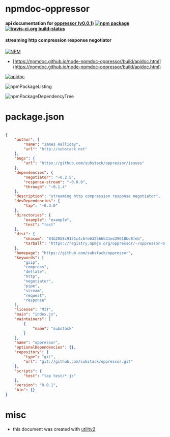 # npmdoc-oppressor

#### api documentation for  [oppressor (v0.0.1)](https://github.com/substack/oppressor)  [![npm package](https://img.shields.io/npm/v/npmdoc-oppressor.svg?style=flat-square)](https://www.npmjs.org/package/npmdoc-oppressor) [![travis-ci.org build-status](https://api.travis-ci.org/npmdoc/node-npmdoc-oppressor.svg)](https://travis-ci.org/npmdoc/node-npmdoc-oppressor)

#### streaming http compression response negotiator

[![NPM](https://nodei.co/npm/oppressor.png?downloads=true&downloadRank=true&stars=true)](https://www.npmjs.com/package/oppressor)

- [https://npmdoc.github.io/node-npmdoc-oppressor/build/apidoc.html](https://npmdoc.github.io/node-npmdoc-oppressor/build/apidoc.html)

[![apidoc](https://npmdoc.github.io/node-npmdoc-oppressor/build/screenCapture.buildCi.browser.%252Ftmp%252Fbuild%252Fapidoc.html.png)](https://npmdoc.github.io/node-npmdoc-oppressor/build/apidoc.html)

![npmPackageListing](https://npmdoc.github.io/node-npmdoc-oppressor/build/screenCapture.npmPackageListing.svg)

![npmPackageDependencyTree](https://npmdoc.github.io/node-npmdoc-oppressor/build/screenCapture.npmPackageDependencyTree.svg)



# package.json

```json

{
    "author": {
        "name": "James Halliday",
        "url": "http://substack.net"
    },
    "bugs": {
        "url": "https://github.com/substack/oppressor/issues"
    },
    "dependencies": {
        "negotiator": "~0.2.5",
        "response-stream": "~0.0.0",
        "through": "~0.1.4"
    },
    "description": "streaming http compression response negotiator",
    "devDependencies": {
        "tap": "~0.3.0"
    },
    "directories": {
        "example": "example",
        "test": "test"
    },
    "dist": {
        "shasum": "84b2058c9121c4c6fe632566b31ed39618bd8feb",
        "tarball": "https://registry.npmjs.org/oppressor/-/oppressor-0.0.1.tgz"
    },
    "homepage": "https://github.com/substack/oppressor",
    "keywords": [
        "gzip",
        "compress",
        "deflate",
        "http",
        "negotiator",
        "pipe",
        "stream",
        "request",
        "response"
    ],
    "license": "MIT",
    "main": "index.js",
    "maintainers": [
        {
            "name": "substack"
        }
    ],
    "name": "oppressor",
    "optionalDependencies": {},
    "repository": {
        "type": "git",
        "url": "git://github.com/substack/oppressor.git"
    },
    "scripts": {
        "test": "tap test/*.js"
    },
    "version": "0.0.1",
    "bin": {}
}
```



# misc
- this document was created with [utility2](https://github.com/kaizhu256/node-utility2)
